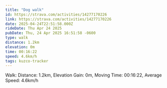 ```yaml
---
title: "Dog walk"
id: https://strava.com/activities/14277170226
link: https://strava.com/activities/14277170226
date: 2025-04-24T22:51:58.000Z
rideDate: Thu Apr 24 2025
pubDate: Thu, 24 Apr 2025 16:51:58 -0600
type: walk
distance: 1.2km
elevation: 0m
time: 00:16:22
speed: 4.6km/h
tags: kuzco-tracker
---
```

Walk: Distance: 1.2km, Elevation Gain: 0m, Moving Time: 00:16:22, Average Speed: 4.6km/h